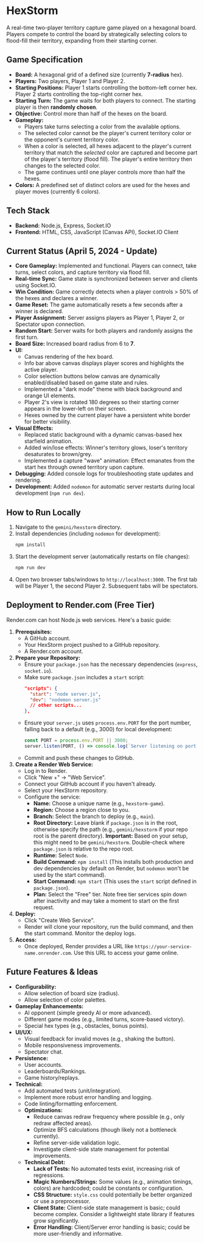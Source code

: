 # HexStorm

A real-time two-player territory capture game played on a hexagonal board. Players compete to control the board by strategically selecting colors to flood-fill their territory, expanding from their starting corner.

## Game Specification

*   **Board:** A hexagonal grid of a defined size (currently **7-radius** hex).
*   **Players:** Two players, Player 1 and Player 2.
*   **Starting Positions:** Player 1 starts controlling the bottom-left corner hex. Player 2 starts controlling the top-right corner hex.
*   **Starting Turn:** The game waits for both players to connect. The starting player is then **randomly chosen**.
*   **Objective:** Control more than half of the hexes on the board.
*   **Gameplay:**
    *   Players take turns selecting a color from the available options.
    *   The selected color cannot be the player's current territory color or the opponent's current territory color.
    *   When a color is selected, all hexes adjacent to the player's current territory that match the *selected* color are captured and become part of the player's territory (flood fill). The player's entire territory then changes to the selected color.
    *   The game continues until one player controls more than half the hexes.
*   **Colors:** A predefined set of distinct colors are used for the hexes and player moves (currently 6 colors).

## Tech Stack

*   **Backend:** Node.js, Express, Socket.IO
*   **Frontend:** HTML, CSS, JavaScript (Canvas API), Socket.IO Client

## Current Status (April 5, 2024 - Update)

*   **Core Gameplay:** Implemented and functional. Players can connect, take turns, select colors, and capture territory via flood fill.
*   **Real-time Sync:** Game state is synchronized between server and clients using Socket.IO.
*   **Win Condition:** Game correctly detects when a player controls > 50% of the hexes and declares a winner.
*   **Game Reset:** The game automatically resets a few seconds after a winner is declared.
*   **Player Assignment:** Server assigns players as Player 1, Player 2, or Spectator upon connection.
*   **Random Start:** Server waits for both players and randomly assigns the first turn.
*   **Board Size:** Increased board radius from 6 to **7**.
*   **UI:**
    *   Canvas rendering of the hex board.
    *   Info bar above canvas displays player scores and highlights the active player.
    *   Color selection buttons below canvas are dynamically enabled/disabled based on game state and rules.
    *   Implemented a "dark mode" theme with black background and orange UI elements.
    *   Player 2's view is rotated 180 degrees so their starting corner appears in the lower-left on their screen.
    *   Hexes owned by the current player have a persistent white border for better visibility.
*   **Visual Effects:**
    *   Replaced static background with a dynamic canvas-based hex starfield animation.
    *   Added win/lose effects: Winner's territory glows, loser's territory desaturates to brown/grey.
    *   Implemented a capture "wave" animation: Effect emanates from the start hex through owned territory upon capture.
*   **Debugging:** Added console logs for troubleshooting state updates and rendering.
*   **Development:** Added `nodemon` for automatic server restarts during local development (`npm run dev`).

## How to Run Locally

1.  Navigate to the `gemini/hexstorm` directory.
2.  Install dependencies (including `nodemon` for development):
    ```bash
    npm install
    ```
3.  Start the development server (automatically restarts on file changes):
    ```bash
    npm run dev
    ```
4.  Open two browser tabs/windows to `http://localhost:3000`. The first tab will be Player 1, the second Player 2. Subsequent tabs will be spectators.

## Deployment to Render.com (Free Tier)

Render.com can host Node.js web services. Here's a basic guide:

1.  **Prerequisites:**
    *   A GitHub account.
    *   Your HexStorm project pushed to a GitHub repository.
    *   A Render.com account.
2.  **Prepare your Repository:**
    *   Ensure your `package.json` has the necessary dependencies (`express`, `socket.io`).
    *   Make sure `package.json` includes a `start` script:
        ```json
        "scripts": {
          "start": "node server.js",
          "dev": "nodemon server.js"
          // other scripts...
        },
        ```
    *   Ensure your `server.js` uses `process.env.PORT` for the port number, falling back to a default (e.g., 3000) for local development:
        ```javascript
        const PORT = process.env.PORT || 3000;
        server.listen(PORT, () => console.log(`Server listening on port ${PORT}`));
        ```
    *   Commit and push these changes to GitHub.
3.  **Create a Render Web Service:**
    *   Log in to Render.
    *   Click "New +" -> "Web Service".
    *   Connect your GitHub account if you haven't already.
    *   Select your HexStorm repository.
    *   Configure the service:
        *   **Name:** Choose a unique name (e.g., `hexstorm-game`).
        *   **Region:** Choose a region close to you.
        *   **Branch:** Select the branch to deploy (e.g., `main`).
        *   **Root Directory:** Leave blank if `package.json` is in the root, otherwise specify the path (e.g., `gemini/hexstorm` if your repo root is the parent directory). **Important:** Based on your setup, this might need to be `gemini/hexstorm`. Double-check where `package.json` is relative to the repo root.
        *   **Runtime:** Select `Node`.
        *   **Build Command:** `npm install` (This installs both production and dev dependencies by default on Render, but `nodemon` won't be used by the start command).
        *   **Start Command:** `npm start` (This uses the `start` script defined in `package.json`).
        *   **Plan:** Select the "Free" tier. Note free tier services spin down after inactivity and may take a moment to start on the first request.
4.  **Deploy:**
    *   Click "Create Web Service".
    *   Render will clone your repository, run the build command, and then the start command. Monitor the deploy logs.
5.  **Access:**
    *   Once deployed, Render provides a URL like `https://your-service-name.onrender.com`. Use this URL to access your game online.

## Future Features & Ideas

*   **Configurability:**
    *   Allow selection of board size (radius).
    *   Allow selection of color palettes.
*   **Gameplay Enhancements:**
    *   AI opponent (simple greedy AI or more advanced).
    *   Different game modes (e.g., limited turns, score-based victory).
    *   Special hex types (e.g., obstacles, bonus points).
*   **UI/UX:**
    *   Visual feedback for invalid moves (e.g., shaking the button).
    *   Mobile responsiveness improvements.
    *   Spectator chat.
*   **Persistence:**
    *   User accounts.
    *   Leaderboards/Rankings.
    *   Game history/replays.
*   **Technical:**
    *   Add automated tests (unit/integration).
    *   Implement more robust error handling and logging.
    *   Code linting/formatting enforcement.
    *   **Optimizations:**
        *   Reduce canvas redraw frequency where possible (e.g., only redraw affected areas).
        *   Optimize BFS calculations (though likely not a bottleneck currently).
        *   Refine server-side validation logic.
        *   Investigate client-side state management for potential improvements.
    *   **Technical Debt:**
        *   **Lack of Tests:** No automated tests exist, increasing risk of regressions.
        *   **Magic Numbers/Strings:** Some values (e.g., animation timings, colors) are hardcoded; could be constants or configuration.
        *   **CSS Structure:** `style.css` could potentially be better organized or use a preprocessor.
        *   **Client State:** Client-side state management is basic; could become complex. Consider a lightweight state library if features grow significantly.
        *   **Error Handling:** Client/Server error handling is basic; could be more user-friendly and informative.
